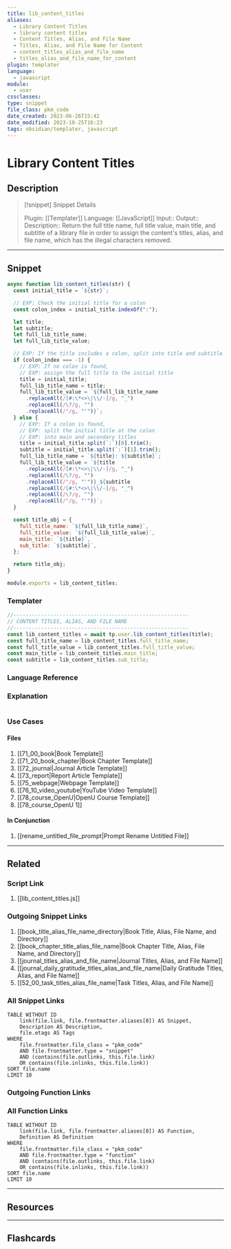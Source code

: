 ```yaml
---
title: lib_content_titles
aliases:
  - Library Content Titles
  - library content titles
  - Content Titles, Alias, and File Name
  - Titles, Alias, and File Name for Content
  - content_titles_alias_and_file_name
  - titles_alias_and_file_name_for_content
plugin: templater
language:
  - javascript
module:
  - user
cssclasses:
type: snippet
file_class: pkm_code
date_created: 2023-06-26T15:42
date_modified: 2023-10-25T16:23
tags: obsidian/templater, javascript
---
```

# Library Content Titles

## Description

> [!snippet] Snippet Details
>
> Plugin: [[Templater]]
> Language: [[JavaScript]]
> Input::
> Output::
> Description:: Return the full title name, full title value, main title, and subtitle of a library file in order to assign the content's titles, alias, and file name, which has the illegal characters removed.

---

## Snippet

<!-- Add the full code including explanatory comments  -->

```javascript
async function lib_content_titles(str) {
  const initial_title = `${str}`;

  // EXP: Check the initial title for a colon
  const colon_index = initial_title.indexOf(":");

  let title;
  let subtitle;
  let full_lib_title_name;
  let full_lib_title_value;

  // EXP: If the title includes a colon, split into title and subtitle
  if (colon_index === -1) {
    // EXP: If no colon is found,
    // EXP: assign the full title to the initial title
    title = initial_title;
    full_lib_title_name = title;
    full_lib_title_value = `${full_lib_title_name
      .replaceAll(/[#:\*<>\|\\/-]/g, "_")
      .replaceAll(/\?/g, "")
      .replaceAll(/"/g, "'")}`;
  } else {
    // EXP: If a colon is found,
    // EXP: split the initial title at the colon
    // EXP: into main and secondary titles
    title = initial_title.split(`:`)[0].trim();
    subtitle = initial_title.split(`:`)[1].trim();
    full_lib_title_name = `${title}: ${subtitle}`;
    full_lib_title_value = `${title
      .replaceAll(/[#:\*<>\|\\/-]/g, "_")
      .replaceAll(/\?/g, "")
      .replaceAll(/"/g, "'")}_${subtitle
      .replaceAll(/[#:\*<>\|\\/-]/g, "_")
      .replaceAll(/\?/g, "")
      .replaceAll(/"/g, "'")}`;
  }

  const title_obj = {
    full_title_name: `${full_lib_title_name}`,
    full_title_value: `${full_lib_title_value}`,
    main_title: `${title}`,
    sub_title: `${subtitle}`,
  };

  return title_obj;
}

module.exports = lib_content_titles;
```

### Templater

<!-- Add the full code as it should appear in the template  -->
<!-- Exclude explanatory comments  -->

```javascript
//---------------------------------------------------------
// CONTENT TITLES, ALIAS, AND FILE NAME
//---------------------------------------------------------
const lib_content_titles = await tp.user.lib_content_titles(title);
const full_title_name = lib_content_titles.full_title_name;
const full_title_value = lib_content_titles.full_title_value;
const main_title = lib_content_titles.main_title;
const subtitle = lib_content_titles.sub_title;
```

### Language Reference

<!-- Recreate the code with links to files  -->

### Explanation

```javascript

```

### Use Cases

#### Files

<!-- Files containing the snippet  -->

1. [[71_00_book|Book Template]]
2. [[71_20_book_chapter|Book Chapter Template]]
3. [[72_journal|Journal Article Template]]
4. [[73_report|Report Article Template]]
5. [[75_webpage|Webpage Template]]
6. [[76_10_video_youtube|YouTube Video Template]]
7. [[78_course_OpenU|OpenU Course Template]]
8. [[78_course_OpenU 1]]

#### In Conjunction

<!-- Snippets used together with this snippet  -->

1. [[rename_untitled_file_prompt|Prompt Rename Untitled File]]

---

## Related

### Script Link

<!-- Link the user template script here -->

1. [[lib_content_titles.js]]

### Outgoing Snippet Links

<!-- Link related snippet here -->

1. [[book_title_alias_file_name_directory|Book Title, Alias, File Name, and Directory]]
2. [[book_chapter_title_alias_file_name|Book Chapter Title, Alias, File Name, and Directory]]
3. [[journal_titles_alias_and_file_name|Journal Titles, Alias, and File Name]]
4. [[journal_daily_gratitude_titles_alias_and_file_name|Daily Gratitude Titles, Alias, and File Name]]
5. [[52_00_task_titles_alias_file_name|Task Titles, Alias, and File Name]]

### All Snippet Links

<!-- Query limit 10  -->

```dataview
TABLE WITHOUT ID
	link(file.link, file.frontmatter.aliases[0]) AS Snippet,
	Description AS Description,
	file.etags AS Tags
WHERE
	file.frontmatter.file_class = "pkm_code"
	AND file.frontmatter.type = "snippet"
	AND (contains(file.outlinks, this.file.link)
	OR contains(file.inlinks, this.file.link))
SORT file.name
LIMIT 10
```

### Outgoing Function Links

<!-- Link related functions here -->

### All Function Links

<!-- Query limit 10  -->

```dataview
TABLE WITHOUT ID
	link(file.link, file.frontmatter.aliases[0]) AS Function,
	Definition AS Definition
WHERE
	file.frontmatter.file_class = "pkm_code"
	AND file.frontmatter.type = "function"
	AND (contains(file.outlinks, this.file.link)
	OR contains(file.inlinks, this.file.link))
SORT file.name
LIMIT 10
```

---

## Resources

---

## Flashcards
